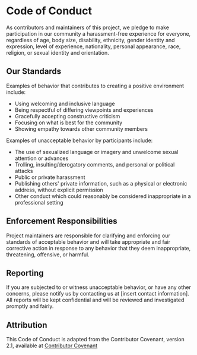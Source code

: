 # Code of Conduct

As contributors and maintainers of this project, we pledge to make participation in our community a harassment-free experience for everyone, regardless of age, body size, disability, ethnicity, gender identity and expression, level of experience, nationality, personal appearance, race, religion, or sexual identity and orientation.

## Our Standards

Examples of behavior that contributes to creating a positive environment include:

-   Using welcoming and inclusive language
-   Being respectful of differing viewpoints and experiences
-   Gracefully accepting constructive criticism
-   Focusing on what is best for the community
-   Showing empathy towards other community members

Examples of unacceptable behavior by participants include:

-   The use of sexualized language or imagery and unwelcome sexual attention or advances
-   Trolling, insulting/derogatory comments, and personal or political attacks
-   Public or private harassment
-   Publishing others' private information, such as a physical or electronic address, without explicit permission
-   Other conduct which could reasonably be considered inappropriate in a professional setting

## Enforcement Responsibilities

Project maintainers are responsible for clarifying and enforcing our standards of acceptable behavior and will take appropriate and fair corrective action in response to any behavior that they deem inappropriate, threatening, offensive, or harmful.

## Reporting

If you are subjected to or witness unacceptable behavior, or have any other concerns, please notify us by contacting us at [insert contact information]. All reports will be kept confidential and will be reviewed and investigated promptly and fairly.

## Attribution

This Code of Conduct is adapted from the Contributor Covenant, version 2.1, available at [Contributor Covenant](https://www.contributor-covenant.org/version/2/1/code_of_conduct.html)
